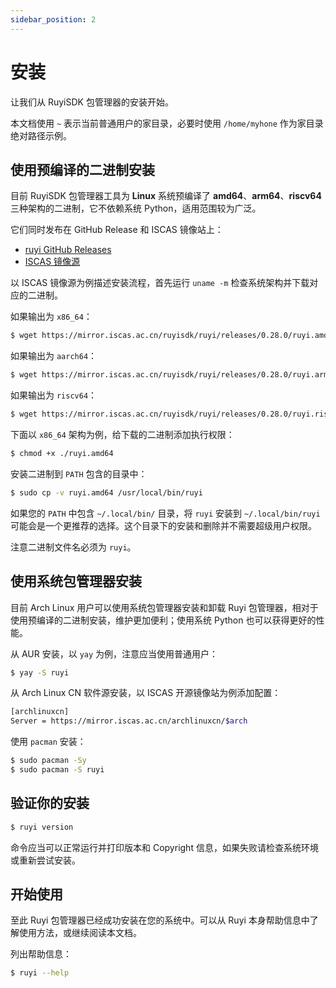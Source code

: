 ```yaml
---
sidebar_position: 2
---
```


# 安装

让我们从 RuyiSDK 包管理器的安装开始。

本文档使用 ``~`` 表示当前普通用户的家目录，必要时使用 ``/home/myhone`` 作为家目录绝对路径示例。

## 使用预编译的二进制安装

目前 RuyiSDK 包管理器工具为 **Linux** 系统预编译了  **amd64**、**arm64**、**riscv64** 三种架构的二进制，它不依赖系统 Python，适用范围较为广泛。

它们同时发布在 GitHub Release 和 ISCAS 镜像站上：

- [ruyi GitHub Releases](https://github.com/RuyiSDK/ruyi/releases/)
- [ISCAS 镜像源](https://mirror.iscas.ac.cn/ruyisdk/ruyi/releases/)

以 ISCAS 镜像源为例描述安装流程，首先运行 ``uname -m`` 检查系统架构并下载对应的二进制。

如果输出为 ``x86_64``：

```bash
$ wget https://mirror.iscas.ac.cn/ruyisdk/ruyi/releases/0.28.0/ruyi.amd64
```

如果输出为 ``aarch64``：

```bash
$ wget https://mirror.iscas.ac.cn/ruyisdk/ruyi/releases/0.28.0/ruyi.arm64
```

如果输出为 ``riscv64``：

```bash
$ wget https://mirror.iscas.ac.cn/ruyisdk/ruyi/releases/0.28.0/ruyi.riscv64
```

下面以 ``x86_64`` 架构为例，给下载的二进制添加执行权限：

```bash
$ chmod +x ./ruyi.amd64
```

安装二进制到 ``PATH`` 包含的目录中：

```bash
$ sudo cp -v ruyi.amd64 /usr/local/bin/ruyi
```

如果您的 ``PATH`` 中包含 ``~/.local/bin/`` 目录，将 ``ruyi`` 安装到 ``~/.local/bin/ruyi`` 可能会是一个更推荐的选择。这个目录下的安装和删除并不需要超级用户权限。

注意二进制文件名必须为 ``ruyi``。

## 使用系统包管理器安装

目前 Arch Linux 用户可以使用系统包管理器安装和卸载 Ruyi 包管理器，相对于使用预编译的二进制安装，维护更加便利；使用系统 Python 也可以获得更好的性能。

从 AUR 安装，以 ``yay`` 为例，注意应当使用普通用户：

```bash
$ yay -S ruyi
```

从 Arch Linux CN 软件源安装，以 ISCAS 开源镜像站为例添加配置：

```bash
[archlinuxcn]
Server = https://mirror.iscas.ac.cn/archlinuxcn/$arch
```

使用 ``pacman`` 安装：

```bash
$ sudo pacman -Sy
$ sudo pacman -S ruyi
```

## 验证你的安装

```bash
$ ruyi version
```

命令应当可以正常运行并打印版本和 Copyright 信息，如果失败请检查系统环境或重新尝试安装。

## 开始使用

至此 Ruyi 包管理器已经成功安装在您的系统中。可以从 Ruyi 本身帮助信息中了解使用方法，或继续阅读本文档。

列出帮助信息：

```bash
$ ruyi --help
```

